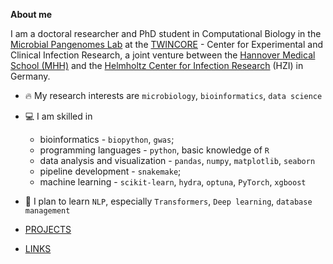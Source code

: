 **About me**

I am a doctoral researcher and PhD student in Computational Biology in the [Microbial Pangenomes Lab](https://github.com/microbial-pangenomes-lab) at the [TWINCORE](https://www.twincore.de/twincore/) - Center for Experimental and Clinical Infection Research, a joint venture between the [Hannover Medical School (MHH)](https://www.mhh.de/) and the [Helmholtz Center for Infection Research](https://www.helmholtz-hzi.de/en/) (HZI) in Germany.

* 🔥 My research interests are `microbiology`, `bioinformatics`, `data science`
* 💻 I am skilled in
  * bioinformatics - `biopython`, `gwas`;
  * programming languages - `python`, basic knowledge of `R`
  * data analysis and visualization - `pandas`, `numpy`, `matplotlib`, `seaborn`
  * pipeline development - `snakemake`;
  * machine learning - `scikit-learn`, `hydra`, `optuna`, `PyTorch`, `xgboost`
  
* 🎯 I plan to learn `NLP`, especially `Transformers`, `Deep learning`, `database management`
* [PROJECTS](./pages/projects.md)
* [LINKS](./pages/links.md)
